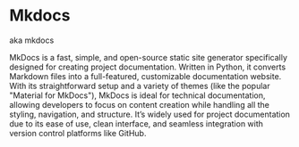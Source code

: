 # Mkdocs

aka mkdocs

MkDocs is a fast, simple, and open-source static site generator specifically designed for creating project documentation. Written in Python, it converts Markdown files into a full-featured, customizable documentation website. With its straightforward setup and a variety of themes (like the popular "Material for MkDocs"), MkDocs is ideal for technical documentation, allowing developers to focus on content creation while handling all the styling, navigation, and structure. It’s widely used for project documentation due to its ease of use, clean interface, and seamless integration with version control platforms like GitHub.
